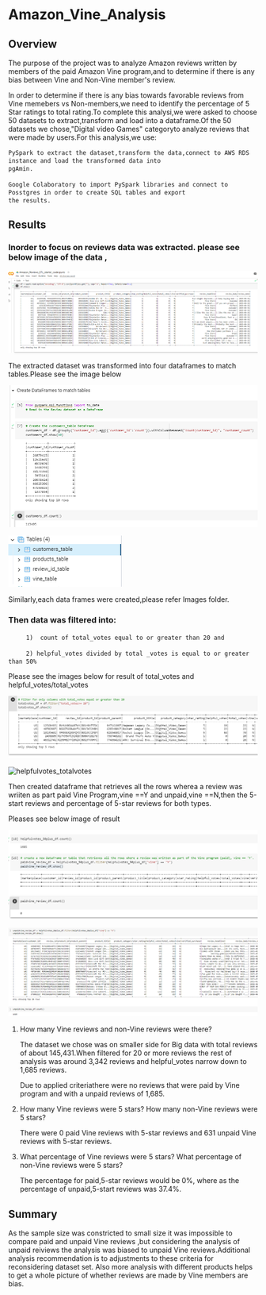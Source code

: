# Amazon_Vine_Analysis

## Overview

The purpose of the project was to analyze Amazon reviews written by members of the paid Amazon Vine program,and to determine if there is any bias between Vine and Non-Vine member's review.

In order to determine if there is any bias towards favorable reviews from Vine memebers vs Non-members,we need to identify the percentage of 5 Star ratings to total rating.To complete this analysi,we were asked to choose 50 datasets to extract,transform and load into a dataframe.Of the 50 datasets we chose,"Digital video Games" categoryto analyze reviews that were made by users.For this analysis,we use:

    PySpark to extract the dataset,transform the data,connect to AWS RDS instance and load the transformed data into
    pgAmin.
    
    Google Colaboratory to import PySpark libraries and connect to Posstgres in order to create SQL tables and export
    the results.
    
    
   ## Results
   
  ### Inorder to focus on reviews data was extracted. please see below image of the data ,
   
   ![Amazon_data_deliverable_1.png](Images/Amazon_data_deliverable_1.png)
   
   The extracted dataset was transformed into four dataframes to match tables.Please see the image below
   
   ![customer_table_deliverable_1.png](Images/customer_table_deliverable_1.png)

   ![pg_admin_tables_deliverable_1.png](Images/pg_admin_tables_deliverable_1.png)
   
   Similarly,each data frames were created,please refer Images folder.
   
   ### Then data was filtered into:
    
         1)  count of total_votes equal to or greater than 20 and
         
         2) helpful_votes divided by total _votes is equal to or greater than 50%
         
  Please see the images below for  result of total_votes and helpful_votes/total_votes 
  
  
  
  ![total_votes_filter20_deli_2.png](Images/total_votes_filter20_deli_2.png)
    
     
 ![helpfulvotes_totalvotes](https://user-images.githubusercontent.com/92768044/159162729-3e7dafda-f049-4797-ac9d-22a4007f5814.png)
 
 Then created dataframe that retrieves all the rows wherea a review was wriiten as part paid Vine Program,vine ==Y and unpaid,vine ==N,then the 5-start reviews and
 percentage of 5-star reviews for both types.
 
 Pleases see below image of result
 
 
 ![paidvine_review_deliverable_2.png](Images/paidvine_review_deliverable_2.png)
 
 
 ![unpaid_review.png](Images/unpaid_review.png)
 
 
1) How many Vine reviews and non-Vine reviews were there?

    The dataset we chose was on smaller side for Big data with total reviews of about 145,431.When filtered for 20 or more  reviews the rest of analysis was around
    3,342 reviews and helpful_votes narrow down to 1,685 reviews.

    Due to applied criteriathere were no reviews that were paid by Vine program and with a unpaid reviews of 1,685.

 
2) How many Vine reviews were 5 stars? How many non-Vine reviews were 5 stars?

    There were 0 paid Vine reviews with 5-star reviews and 631 unpaid Vine reviews with 5-star reviews.

3) What percentage of Vine reviews were 5 stars? What percentage of non-Vine reviews were 5 stars?

    The percentage for paid,5-star reviews would be 0%, where as the percentage of unpaid,5-start reviews was 37.4%.
   
 ## Summary
   
As the sample size was constricted to small size it was impossible to compare paid and unpaid Vine reviews ,but considering the analysis of unpaid reiviews the analysis was biased to unpaid Vine reviews.Additional analysis recommendation is to adjustments to these criteria for reconsidering dataset set. Also more analysis with different products  helps to get a whole picture  of whether reviews are made by Vine members are bias.
 
 

      
     
     
   
   
   
   
   
   
